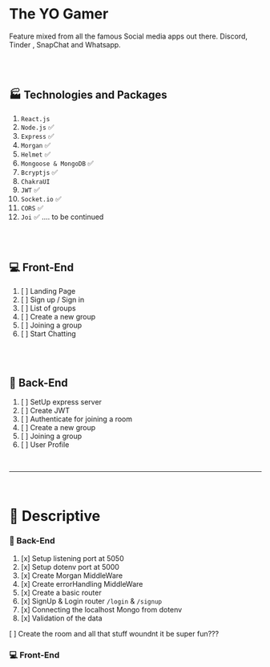 # The YO Gamer

Feature mixed from all the famous Social media apps out there. Discord, Tinder , SnapChat and Whatsapp.

<br/>
<br/>

## 🏭 Technologies and Packages

1. `React.js`
2. `Node.js` ✅
3. `Express` ✅
4. `Morgan` ✅
5. `Helmet` ✅
6. `Mongoose & MongoDB` ✅
7. `Bcryptjs` ✅
8. `ChakraUI`
9. `JWT` ✅
10. `Socket.io` ✅
11. `CORS` ✅
12. `Joi` ✅
    .... to be continued

<br/>
<br/>

## 💻 Front-End

1. [ ] Landing Page
2. [ ] Sign up / Sign in
3. [ ] List of groups
4. [ ] Create a new group
5. [ ] Joining a group
6. [ ] Start Chatting

<br/>
<br/>

## 🎯 Back-End

1. [ ] SetUp express server
2. [ ] Create JWT
3. [ ] Authenticate for joining a room
4. [ ] Create a new group
5. [ ] Joining a group
6. [ ] User Profile

<br/>
<hr/>
<br/>

# 📅 Descriptive

### 🎯 Back-End

1. [x] Setup listening port at 5050
2. [x] Setup dotenv port at 5000
3. [x] Create Morgan MiddleWare
4. [x] Create errorHandling MiddleWare
5. [x] Create a basic router
6. [x] SignUp & Login router `/login` & `/signup`
7. [x] Connecting the localhost Mongo from dotenv
8. [x] Validation of the data

<!-- TODO:  -->

[ ] Create the room and all that stuff woundnt it be super fun???

### 💻 Front-End
